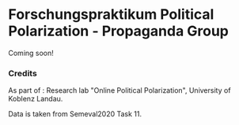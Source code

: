 # Forschungspraktikum Political Polarization - Propaganda Group 

Coming soon!


### Credits

As part of : Research lab "Online Political Polarization", University of Koblenz Landau.

Data is taken from Semeval2020 Task 11.
